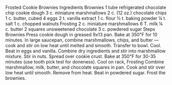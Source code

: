 Frosted Cookie Brownies
Ingredients
Brownies
1 tube refrigerated chocolate chip cookie dough
3 c. miniature marshmallows
2 c. (12 oz.) chocolate chips
1 c. butter, cubed
4 eggs
2 t. vanilla extract
1 c. flour
½ t. baking powder
¼ t. salt
1 c. chopped walnuts
Frosting
2 c. miniature marshmallows
6 T. milk
¼ c. butter
2 squares unsweetened chocolate
3 c. powdered sugar
Steps
Brownies
Press cookie dough in greased 9x13 pan.
Bake at 350℉ for 10 minutes.
In large saucepan, combine marshmallows, chips, and butter — cook and stir on low heat until melted and smooth. Transfer to bowl.
Cool.
Beat in eggs and vanilla. Combine dry ingredients and stir into marshmallow mixture.
Stir in nuts. Spread over cookie crust.
Bake at 350℉ for 30-35 minutes (use tooth pick test for doneness).
Cool on rack,
Frosting
Combine marshmallow, milk, butter, and chocolate squares in pan. Cook and stir over low heat until smooth. Remove from heat. Beat in powdered sugar.
Frost the brownies.
